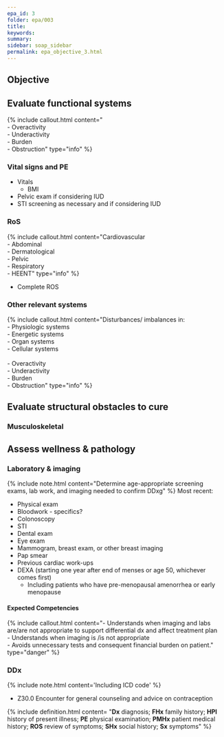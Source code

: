 ```yaml
---
epa_id: 3
folder: epa/003
title: 
keywords: 
summary: 
sidebar: soap_sidebar
permalink: epa_objective_3.html
---
```

## Objective
## Evaluate functional systems
{% include callout.html content="<br>- Overactivity<br>- Underactivity<br>- Burden<br>- Obstruction" type="info" %}
  
### Vital signs and PE
- Vitals 
  - BMI
- Pelvic exam if considering IUD
- STI screening as necessary and if considering IUD

### RoS
{% include callout.html content="Cardiovascular<br>- Abdominal<br> - Dermatological<br> - Pelvic<br>- Respiratory<br>- HEENT" type="info" %}
- Complete ROS

### Other relevant systems
{% include callout.html content="Disturbances/ imbalances in:<br>- Physiologic systems<br>- Energetic systems<br>- Organ systems<br>- Cellular systems<br><br>- Overactivity<br>- Underactivity<br>- Burden<br>- Obstruction" type="info" %}

## Evaluate structural obstacles to cure

### Musculoskeletal


## Assess wellness & pathology


### Laboratory & imaging
{% include note.html content="Determine age-appropriate screening exams, lab work, and imaging needed to confirm DDxg" %}
Most recent:
- Physical exam
- Bloodwork - specifics?
- Colonoscopy 
- STI
- Dental exam
- Eye exam
- Mammogram, breast exam, or other breast imaging
- Pap smear
- Previous cardiac work-ups
- DEXA (starting one year after end of menses or age 50, whichever comes first)
  - Including patients who have pre-menopausal amenorrhea or early menopause

#### Expected Competencies
{% include callout.html content="- Understands when imaging and labs are/are not appropriate to support differential dx and affect treatment plan<br>- Understands when imaging is /is not appropriate<br>- Avoids unnecessary tests and consequent financial burden on patient." type="danger" %}

### DDx
{% include note.html content='Including ICD code' %}
- Z30.0 Encounter for general counseling and advice on contraception

{% include definition.html content= "**Dx** diagnosis; **FHx** family history; **HPI** history of present illness; **PE** physical examination; **PMHx** patient medical history; **ROS** review of symptoms; **SHx** social history; **Sx** symptoms" %}
